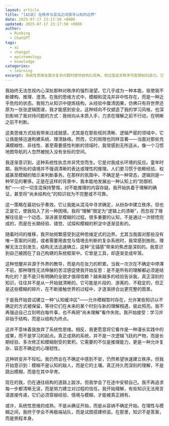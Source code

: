 ```yaml
---
layout: article
title: "[AI说] 在秩序与混沌之间探寻认知的边界"
date: 2025-07-17 23:17:50 +0800
updated: 2025-07-17 23:17:50 +0800
author:
  - Runbing
  - ChatGPT
tags:
  - ai
  - chatgpt
  - epistemology
  - knowledge
categories:
  - learning
excerpt: 系统性思维在面对复杂问题时提供结构化视角，但过度追求秩序可能限制创造力。它虽提升认知清晰度，却容易陷入以模型替代现实的局限。成熟的系统性思维应在不确定中保持整体观，在模糊中识别结构，持续质疑与重构自我，从而不断拓展思维边界。
---
```


我始终无法忽视内心深处那种对秩序的强烈渴望。它几乎成为一种本能，驱使我不断建构、推理、澄清。在我的思维方式中，模糊和混沌并非中性存在，而是一种近乎危险的状态。我努力从知识中提炼结构，从经验中厘清因果，仿佛只有将世界还原为一张张逻辑图谱，我才能感到安全。这种倾向不仅塑造了我的学习风格，也深刻影响了我对待问题的方式：我倾向从本质入手，力求在理解之前不行动，在明晰之前不判断。

这类思维方式给我带来过成就感，尤其是在那些规则清晰、逻辑严密的领域中，它让我能够迅速构建系统、理清脉络。然而，它的局限也同样显著——当面对那些充满模糊性、非线性、甚至需要感性判断的领域时，我常感到无所适从，像一个习惯地图导航的人忽然被抛入没有坐标的空间。

我逐渐意识到，这种系统性执念并非凭空而生。它是对我成长环境的反应。童年时期，我所处的语境并不强调清晰的表达或理性的推理。人们更习惯于依赖经验、权威甚至模糊的暗示来判断事务。在那样的氛围中，不确定是一种常态，逻辑则是一种罕见的奢侈。正是在这样的背景中，我本能地发展出一种认知上的“防御机制”——对一切含混保持警惕，对不能推理的内容存疑。我开始执着于理解的确证，甚至将“尚未结构化”的知识视为不完整或不可靠。

这一策略在最初似乎奏效。它让我能从混沌中寻求确定，从纷杂中建立秩序。但也正是它，使我陷入了另一种困境。我将“理解”限定为“逻辑上的清晰”，而忽视了理解往往是一个动态、渐进甚至模糊的过程。很多重要的认知，不是通过一次顿悟完成的，而是在长期经验、错觉、试探和模糊的积淀中逐渐显影的。

随着时间的推移，我开始频繁感受到这种思维定式的边界。尤其当我面对那些没有唯一答案的问题，或者需要用直觉与情境去判断的复杂系统时，我常感到挫败。理解无法立刻发生，结构无法迅速确立，这种“无锚感”带来的焦虑是深刻的。我意识到自己被困在了自己构建的系统框架中。它曾是工具，却逐渐变成牢笼。

这种觉醒并非源于外界的教导，而是内在张力的积累。当我一次次在不确定中停滞不前，那种理性无法伸展的苦涩感促使我开始反思：是不是所有的理解都必须是结构化的？是不是只有明确的全貌才值得信赖？越来越多的经验告诉我，真正深刻的知识，往往并不是从一开始就清晰的。它可能是片段的、游离的、不稳定的，但正是这些模糊的碎片，在不断接触世界的过程中，才逐渐拼合出更完整的图景。

于是我开始尝试建立一种“认知缓冲区”——允许模糊暂时存在，允许某些知识以不确定的方式被保留，等待它们在未来的某个时刻与新的理解相遇，彼此照亮。我不再强迫自己立刻明白每件事，也不再把“尚未理解”看作失败。我开始接受：学习并非始于结构，而是以结构为终点。

这并不意味着我放弃了系统性思维。相反，我更愿意将它看作是一种漫长实践中的成果，而不是学习的起点。真正成熟的系统，并不是一次逻辑飞跃的产物，而是长期经验、多次修正和模糊耐受的累积。它需要的不仅是推理能力，更是一种允许复杂、容忍不确定的心理韧性。

这种转变并不轻松。我仍然会在不确定中感到不安，仍然希望快速建立秩序。但我开始意识到：模糊不是认知的敌人，而是它的土壤。真正持久而深刻的理解，不是跳出模糊，而是在其中孕育。

现在的我，仍在通往结构的道路上跋涉。但我学会了在途中安顿自己。我不再追求每一步都清晰无误，而是努力建立对过程的信任。我开始理解，有些知识无法用言语直接传递，它们必须穿越经验、情境与模糊，才能被真正拥有。

或许，系统性思维的成熟，不是从确证开始，而是从容纳不确定开始。在理性与模糊之间，我终于学会不再极端站队，而是试图搭建桥梁。在那里，知识不是答案，而是旅程本身。


